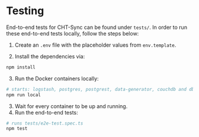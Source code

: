 # Testing 
End-to-end tests for CHT-Sync can be found under `tests/`. In order to run these end-to-end tests locally, follow the steps below:

1. Create an `.env` file with the placeholder values from `env.template`.

2. Install the dependencies via:

```sh
npm install
```

3. Run the Docker containers locally:
```sh
# starts: logstash, postgres, postgrest, data-generator, couchdb and dbt
npm run local
```

3. Wait for every container to be up and running.
4. Run the end-to-end tests:

```sh
# runs tests/e2e-test.spec.ts
npm test
```